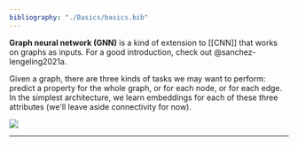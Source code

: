 ```yaml
---
bibliography: "./Basics/basics.bib"
---
```


**Graph neural network (GNN)** is a kind of extension to [[CNN]] that works on graphs as inputs. For a good introduction, check out @sanchez-lengeling2021a.

Given a graph, there are three kinds of tasks we may want to perform: predict a property for the whole graph, or for each node, or for each edge. In the simplest architecture, we learn embeddings for each of these three attributes (we'll leave aside connectivity for now).

![](https://distill.pub/2021/gnn-intro/arch_independent.0efb8ae7.png)

---